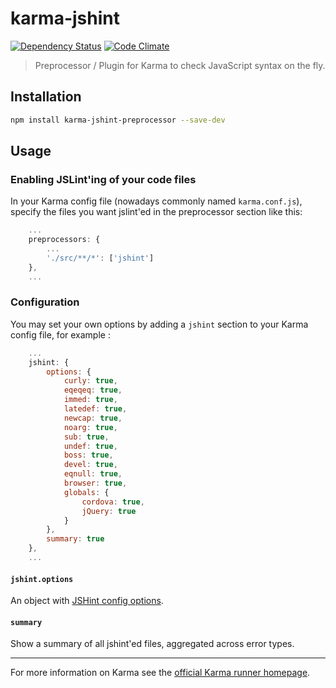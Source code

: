 # karma-jshint 
[![Dependency Status](https://david-dm.org/philzen/karma-jshint.png)](https://david-dm.org/philzen/karma-jshint)
[![Code Climate](https://codeclimate.com/github/Philzen/karma-jshint.png)](https://codeclimate.com/github/Philzen/karma-jshint)

> Preprocessor / Plugin for Karma to check JavaScript syntax on the fly.

## Installation

```bash
npm install karma-jshint-preprocessor --save-dev
```

## Usage

### Enabling JSLint'ing of your code files

In your Karma config file (nowadays commonly named `karma.conf.js`),
specify the files you want jslint'ed in the preprocessor section like this:

``` javascript
    ...
    preprocessors: {
        ...
        './src/**/*': ['jshint']
    },
    ...
```

### Configuration

You may set your own options by adding a `jshint` section
to your Karma config file, for example :

``` javascript
    ...
    jshint: {
        options: {
            curly: true,
            eqeqeq: true,
            immed: true,
            latedef: true,
            newcap: true,
            noarg: true,
            sub: true,
            undef: true,
            boss: true,
            devel: true,
            eqnull: true,
            browser: true,
            globals: {
                cordova: true,
                jQuery: true
            }
        },
        summary: true
    },
    ...
```

#### `jshint.options`

An object with [JSHint config options].

#### `summary`

Show a summary of all jshint'ed files, aggregated across error types.

----

For more information on Karma see the [official Karma runner homepage].


[official Karma runner homepage]: http://karma-runner.github.com
[JSHint config options]: http://www.jshint.com/docs/options/
